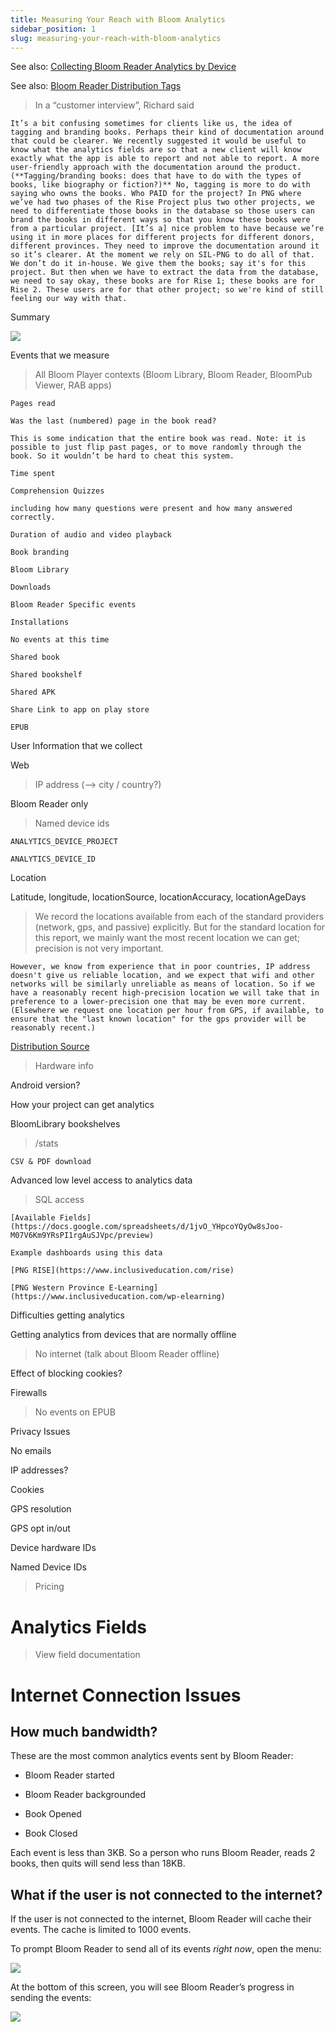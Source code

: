 ```yaml
---
title: Measuring Your Reach with Bloom Analytics
sidebar_position: 1
slug: measuring-your-reach-with-bloom-analytics
---
```



See also: [Collecting Bloom Reader Analytics by Device](https://docs.google.com/document/d/16AP6YtriX1l-AakCTirJLbwbQH8hBi3W3PQaluTE_1o/)

See also: [Bloom Reader Distribution Tags](https://docs.google.com/document/d/1Hm7apUH1KV3I_GCCOVkh-aiCtq5O_1ILcne074r_w-g)

> In a “customer interview”, Richard said

	It’s a bit confusing sometimes for clients like us, the idea of tagging and branding books. Perhaps their kind of documentation around that could be clearer. We recently suggested it would be useful to know what the analytics fields are so that a new client will know exactly what the app is able to report and not able to report. A more user-friendly approach with the documentation around the product. (**Tagging/branding books: does that have to do with the types of books, like biography or fiction?)** No, tagging is more to do with saying who owns the books. Who PAID for the project? In PNG where we’ve had two phases of the Rise Project plus two other projects, we need to differentiate those books in the database so those users can brand the books in different ways so that you know these books were from a particular project. [It’s a] nice problem to have because we’re using it in more places for different projects for different donors, different provinces. They need to improve the documentation around it so it’s clearer. At the moment we rely on SIL-PNG to do all of that. We don’t do it in-house. We give them the books; say it's for this project. But then when we have to extract the data from the database, we need to say okay, these books are for Rise 1; these books are for Rise 2. These users are for that other project; so we're kind of still feeling our way with that.

Summary

![](/notion_imgs/112076373.png)

Events that we measure

> All Bloom Player contexts (Bloom Library, Bloom Reader, BloomPub Viewer, RAB apps)

	Pages read

	Was the last (numbered) page in the book read?

	This is some indication that the entire book was read. Note: it is possible to just flip past pages, or to move randomly through the book. So it wouldn’t be hard to cheat this system.

	Time spent

	Comprehension Quizzes

	including how many questions were present and how many answered correctly.

	Duration of audio and video playback

	Book branding

	Bloom Library

	Downloads

	Bloom Reader Specific events

	Installations

	No events at this time

	Shared book

	Shared bookshelf

	Shared APK

	Share Link to app on play store

	EPUB

User Information that we collect

Web

> IP address (--> city / country?)

Bloom Reader only

> Named device ids

	ANALYTICS_DEVICE_PROJECT

	ANALYTICS_DEVICE_ID

Location

Latitude, longitude, locationSource, locationAccuracy, locationAgeDays

> We record the locations available from each of the standard providers (network, gps, and passive) explicitly. But for the standard location for this report, we mainly want the most recent location we can get; precision is not very important.

	However, we know from experience that in poor countries, IP address doesn't give us reliable location, and we expect that wifi and other networks will be similarly unreliable as means of location. So if we have a reasonably recent high-precision location we will take that in preference to a lower-precision one that may be even more current. (Elsewhere we request one location per hour from GPS, if available, to ensure that the "last known location" for the gps provider will be reasonably recent.)

[Distribution Source](https://docs.google.com/document/d/1Hm7apUH1KV3I_GCCOVkh-aiCtq5O_1ILcne074r_w-g/edit)

> Hardware info

Android version?

How your project can get analytics

BloomLibrary bookshelves

> /stats

	CSV & PDF download

Advanced low level access to analytics data

> SQL access

	[Available Fields](https://docs.google.com/spreadsheets/d/1jvO_YHpcoYQyOw8sJoo-M07V6Km9YRsPI1rgAuSJVpc/preview)

	Example dashboards using this data

	[PNG RISE](https://www.inclusiveducation.com/rise)

	[PNG Western Province E-Learning](https://www.inclusiveducation.com/wp-elearning)

Difficulties getting analytics

Getting analytics from devices that are normally offline

> No internet (talk about Bloom Reader offline)

Effect of blocking cookies?

Firewalls

> No events on EPUB

Privacy Issues

No emails

IP addresses?

Cookies

GPS resolution

GPS opt in/out

Device hardware IDs

Named Device IDs

> Pricing

# Analytics Fields

> View field documentation

# Internet Connection Issues

## How much bandwidth?

These are the most common analytics events sent by Bloom Reader:

- Bloom Reader started

- Bloom Reader backgrounded

- Book Opened

- Book Closed

Each event is less than 3KB. So a person who runs Bloom Reader, reads 2 books, then quits will send less than 18KB.

## What if the user is not connected to the internet?

If the user is not connected to the internet, Bloom Reader will cache their events. The cache is limited to 1000 events.

To prompt Bloom Reader to send all of its events _right now_, open the menu:

![](/notion_imgs/672205938.png)

At the bottom of this screen, you will see Bloom Reader’s progress in sending the events:

![](/notion_imgs/736622608.png)
